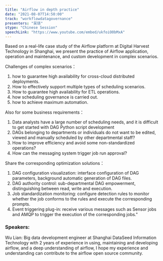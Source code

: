 ```yaml
---
title: "Airflow in depth practice"
date: "2021-08-07T14:50:00" 
track: "workflowdatagovernance"
presenters: "吴琏"
stype: "Chinese Session"
speechLink: "https://www.youtube.com/embed/ukfoiO0bMxA"
---
```

Based on a real-life case study of the Airflow platform at Digital Harvest Technology in Shanghai, we present the practice of Airflow application, operation and maintenance, and custom development in complex scenarios.

 Challenges of complex scenarios：
  1. how to guarantee high availability for cross-cloud distributed deployments.
  2. How to effectively support multiple types of scheduling scenarios. 
  2. How to guarantee high availability for ETL operations. 
  3. how scheduling governance is carried out.
  4. how to achieve maximum automation.
 
 Also for some business requirements：
  1. Data analysts have a large number of scheduling needs, and it is difficult to get started with DAG Python script development
  2. DAGs belonging to departments or individuals do not want to be edited, viewed and manually scheduled by other departmental staff?
  3. How to improve efficiency and avoid some non-standardized operations?
  4. How can the messaging system trigger job run approval?
 
 Share the corresponding optimization solutions：
  1. DAG configuration visualization: interface configuration of DAG parameters, background automatic generation of DAG files.
  2. DAG authority control: sub-departmental DAG empowerment, distinguishing between read, write and execution.
  3. Job standardization monitoring: configure detection rules to monitor whether the job conforms to the rules and execute the corresponding prompts.
  4. Event triggering plug-in: receive various messages such as Sensor jobs and AMQP to trigger the execution of the corresponding jobs."


 ### Speakers: 
 Wu Lian: Big data development engineer at Shanghai DataSeed Information Technology with 2 years of experience in using, maintaining and developing airflow, and a deep understanding of airflow, I hope my experience and understanding can contribute to the airflow open source community.